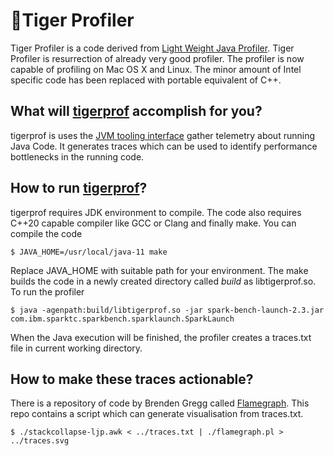 🐯Tiger Profiler 
=================
Tiger Profiler is a code derived from [Light Weight Java Profiler](https://code.google.com/p/lightweight-java-profiler/). Tiger Profiler is resurrection of already very good profiler. The profiler is now capable of profiling on Mac OS X and Linux. The minor amount of Intel specific code has been replaced with portable equivalent of C++. 

## What will [tigerprof](https://github.com/djinn/tigerprof) accomplish for you?
tigerprof is uses the [JVM tooling interface](https://docs.oracle.com/javase/8/docs/technotes/guides/jvmti/) gather telemetry about running Java Code. It generates traces which can be used to identify performance bottlenecks in the running code. 

## How to run [tigerprof](https://github.com/djinn/tigerprof)?
tigerprof requires JDK environment to compile. The code also requires C++20 capable compiler like GCC or Clang and finally make. You can compile the code 

```
$ JAVA_HOME=/usr/local/java-11 make 
```
Replace JAVA_HOME with suitable path for your environment. The make builds the code in a newly created directory called *build* as libtigerprof.so. To run the profiler

```
$ java -agenpath:build/libtigerprof.so -jar spark-bench-launch-2.3.jar com.ibm.sparktc.sparkbench.sparklaunch.SparkLaunch
```
When the Java execution will be finished, the profiler creates a traces.txt file in current working directory.

## How to make these traces actionable?
There is a repository of code by Brenden Gregg called [Flamegraph](http://github.com/brendangregg/FlameGraph). This repo contains a script which can generate visualisation from traces.txt.

```
$ ./stackcollapse-ljp.awk < ../traces.txt | ./flamegraph.pl > ../traces.svg
```




